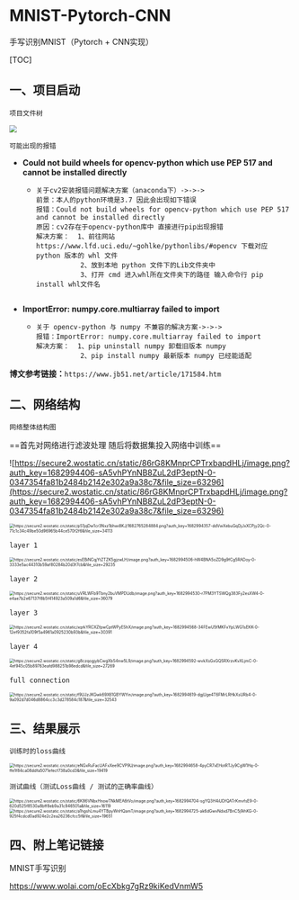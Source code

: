 # MNIST-Pytorch-CNN
手写识别MNIST（Pytorch + CNN实现）

[TOC]



## 一、项目启动

```
项目文件树
```

<img src="https://common-1316603156.cos.ap-shanghai.myqcloud.com/public/image-20230502101523577.png" style="zoom:80%;" />

```
可能出现的报错
```

- **Could not build wheels for opencv-python which use PEP 517 and cannot be installed directly**

  - ```
    关于cv2安装报错问题解决方案（anaconda下）->->->
    前景：本人的python环境是3.7 因此会出现如下错误
    报错：Could not build wheels for opencv-python which use PEP 517 and cannot be installed directly
    原因：cv2存在于opencv-python库中 直接进行pip出现报错
    解决方案：  1、前往网站 https://www.lfd.uci.edu/~gohlke/pythonlibs/#opencv 下载对应 python 版本的 whl 文件
               2、放到本地 python 文件下的Lib文件夹中
               3、打开 cmd 进入whl所在文件夹下的路径 输入命令行 pip install whl文件名
               
    ```

- **ImportError: numpy.core.multiarray failed to import**

  - ```
    关于 opencv-python 与 numpy 不兼容的解决方案->->->
    报错：ImportError: numpy.core.multiarray failed to import
    解决方案：  1、pip uninstall numpy 卸载旧版本 numpy
               2、pip install numpy 最新版本 numpy 已经能适配
    ```

**博文参考链接：**```https://www.jb51.net/article/171584.htm```



## 二、网络结构

```
网络整体结构图
```

==首先对网络进行滤波处理 随后将数据集投入网络中训练==

![https://secure2.wostatic.cn/static/86rG8KMnprCPTrxbapdHLj/image.png?auth_key=1682994406-sA5vhPYnNB8ZuL2dP3eptN-0-0347354fa81b2484b2142e302a9a38c7&file_size=63296](https://secure2.wostatic.cn/static/86rG8KMnprCPTrxbapdHLj/image.png?auth_key=1682994406-sA5vhPYnNB8ZuL2dP3eptN-0-0347354fa81b2484b2142e302a9a38c7&file_size=63296)

<img src="https://secure2.wostatic.cn/static/pS1jqDw1cr3Nxz1bhwi8KJ/1682765284884.png?auth_key=1682994357-ddVwXebuGqDjJxXCPjy2Qc-0-71c1c34c49be50d96965b44ce570f2f6&file_size=34113" alt="https://secure2.wostatic.cn/static/pS1jqDw1cr3Nxz1bhwi8KJ/1682765284884.png?auth_key=1682994357-ddVwXebuGqDjJxXCPjy2Qc-0-71c1c34c49be50d96965b44ce570f2f6&file_size=34113" style="zoom:50%;" />

```
layer 1
```

<img src="https://secure2.wostatic.cn/static/esEBiNCqjYtZTZK5gjzwLH/image.png?auth_key=1682994506-hW4BNA5oZD9g9fCg5RADoy-0-3333e5ac44310b59af80284b20d3f7cb&file_size=29235" alt="https://secure2.wostatic.cn/static/esEBiNCqjYtZTZK5gjzwLH/image.png?auth_key=1682994506-hW4BNA5oZD9g9fCg5RADoy-0-3333e5ac44310b59af80284b20d3f7cb&file_size=29235" style="zoom:50%;" />

```
layer 2
```

<img src="https://secure2.wostatic.cn/static/uVRLWFb9Tbny2buVMPDUdb/image.png?auth_key=1682994530-r7PM3YTSWQg383Fy2esXW4-0-e4ae7b2e67137f8b5f414923a509a1d6&file_size=36079" alt="https://secure2.wostatic.cn/static/uVRLWFb9Tbny2buVMPDUdb/image.png?auth_key=1682994530-r7PM3YTSWQg383Fy2esXW4-0-e4ae7b2e67137f8b5f414923a509a1d6&file_size=36079" style="zoom: 50%;" />

```
layer 3
```

<img src="https://secure2.wostatic.cn/static/xqrkYRCXZfpwCptWPyEShX/image.png?auth_key=1682994568-34FEwU5fMKFxYpLWG1sEKK-0-12ef9352fa109f5a4961a0925230b93b&file_size=30391" alt="https://secure2.wostatic.cn/static/xqrkYRCXZfpwCptWPyEShX/image.png?auth_key=1682994568-34FEwU5fMKFxYpLWG1sEKK-0-12ef9352fa109f5a4961a0925230b93b&file_size=30391" style="zoom:50%;" />

```
layer 4
```

<img src="https://secure2.wostatic.cn/static/g8czqogjybCwgXbS4nw5L9/image.png?auth_key=1682994592-wvkXsGxGQSRXrzvKvXLjmC-0-4ef945c05b89763eafd988251b98edcd&file_size=27269" alt="https://secure2.wostatic.cn/static/g8czqogjybCwgXbS4nw5L9/image.png?auth_key=1682994592-wvkXsGxGQSRXrzvKvXLjmC-0-4ef945c05b89763eafd988251b98edcd&file_size=27269" style="zoom:50%;" />

```
full connection
```

<img src="https://secure2.wostatic.cn/static/f9UJzJKGwk69X61GBYWYin/image.png?auth_key=1682994619-dgjUge4T6FMrLRHkXsURb4-0-9a092d7d046d8864cc3c3d278584c187&file_size=32543" alt="https://secure2.wostatic.cn/static/f9UJzJKGwk69X61GBYWYin/image.png?auth_key=1682994619-dgjUge4T6FMrLRHkXsURb4-0-9a092d7d046d8864cc3c3d278584c187&file_size=32543" style="zoom:50%;" />



## 三、结果展示

```
训练时的loss曲线
```

<img src="https://secure2.wostatic.cn/static/eNGxRuFacUAFxXee9CVP9U/image.png?auth_key=1682994658-4pyCR7xEHotRTJy9CgW1Hq-0-ffe1f84ca08ddfa5071efecf738a0cd3&file_size=19419" alt="https://secure2.wostatic.cn/static/eNGxRuFacUAFxXee9CVP9U/image.png?auth_key=1682994658-4pyCR7xEHotRTJy9CgW1Hq-0-ffe1f84ca08ddfa5071efecf738a0cd3&file_size=19419" style="zoom:50%;" />

```
测试曲线（测试Loss曲线 / 测试的正确率曲线）
```

<img src="https://secure2.wostatic.cn/static/6K86VNbxHnowTNkMEA6tVo/image.png?auth_key=1682994704-sgYQ3H4iUDfQATrKmvfsE9-0-620d525f8530a8bff8eb9a31c946501a&file_size=16119" alt="https://secure2.wostatic.cn/static/6K86VNbxHnowTNkMEA6tVo/image.png?auth_key=1682994704-sgYQ3H4iUDfQATrKmvfsE9-0-620d525f8530a8bff8eb9a31c946501a&file_size=16119" style="zoom:50%;" />

<img src="https://secure2.wostatic.cn/static/a1hgshLmu4YTBpyWnHQamT/image.png?auth_key=1682994725-ak6dGwvNdxd7BnC5j9ihKG-0-925f4cdcd0ad924e2c2ea26236cfcc5f&file_size=19651" alt="https://secure2.wostatic.cn/static/a1hgshLmu4YTBpyWnHQamT/image.png?auth_key=1682994725-ak6dGwvNdxd7BnC5j9ihKG-0-925f4cdcd0ad924e2c2ea26236cfcc5f&file_size=19651" style="zoom:50%;" />



## 四、附上笔记链接

MNIST手写识别

https://www.wolai.com/oEcXbkg7gRz9kiKedVnmW5